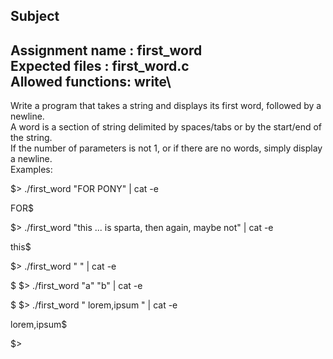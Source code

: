 ## Subject

Assignment name  : first_word\
Expected files   : first_word.c\
Allowed functions: write\
--------------------------------------------------------------------------------

Write a program that takes a string and displays its first word, followed by a
newline.\
A word is a section of string delimited by spaces/tabs or by the start/end of
the string.\
If the number of parameters is not 1, or if there are no words, simply display
a newline.\
Examples:

$> ./first_word "FOR PONY" | cat -e

FOR$

$> ./first_word "this        ...    is sparta, then again, maybe    not" | cat -e

this$

$> ./first_word "   " | cat -e

$
$> ./first_word "a" "b" | cat -e

$
$> ./first_word "  lorem,ipsum  " | cat -e

lorem,ipsum$

$>


